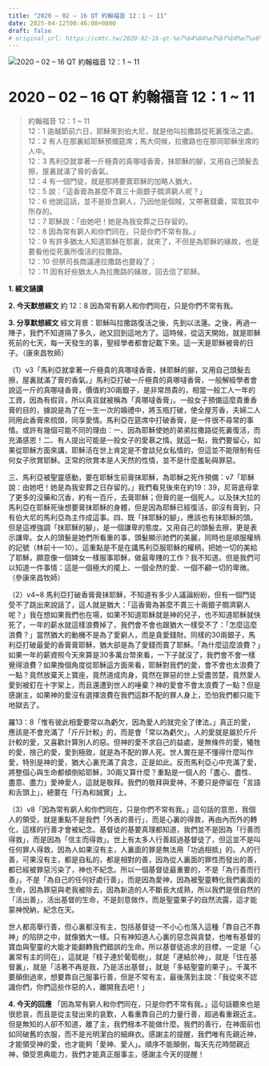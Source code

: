 ```yaml
---
title: "2020 – 02 – 16 QT 約翰福音 12：1 ~ 11"
date: 2025-04-12T00:46:08+0800
draft: false
# original_url: https://cmtc.tw/2020-02-16-qt-%e7%b4%84%e7%bf%b0%e7%a6%8f%e9%9f%b3-12%ef%bc%9a1-11
---
```


![2020 – 02 – 16 QT 約翰福音 12：1 ~ 11](/images/qt.jpg   "2020 – 02 – 16 QT 約翰福音 12：1 ~ 11")

# 2020 – 02 – 16 QT 約翰福音 12：1 ~ 11

> 約翰福音 12：1 ~ 11  
> 12：1 逾越節前六日，耶穌來到伯大尼，就是他叫拉撒路從死裏復活之處。  
> 12：2 有人在那裏給耶穌預備筵席；馬大伺候，拉撒路也在那同耶穌坐席的人中。  
> 12：3 馬利亞就拿著一斤極貴的真哪噠香膏，抹耶穌的腳，又用自己頭髮去擦，屋裏就滿了膏的香氣。  
> 12：4 有一個門徒，就是那將要賣耶穌的加略人猶大，  
> 12：5 說：「這香膏為甚麼不賣三十兩銀子賙濟窮人呢？」  
> 12：6 他說這話，並不是掛念窮人，乃因他是個賊，又帶著錢囊，常取其中所存的。  
> 12：7 耶穌說：「由她吧！她是為我安葬之日存留的。  
> 12：8 因為常有窮人和你們同在，只是你們不常有我。」  
> 12：9 有許多猶太人知道耶穌在那裏，就來了，不但是為耶穌的緣故，也是要看他從死裏所復活的拉撒路。  
> 12：10 但祭司長商議連拉撒路也要殺了；  
> 12：11 因有好些猶太人為拉撒路的緣故，回去信了耶穌。

**1. 經文誦讀**

**2.  今天默想經文**
約 12：8 因為常有窮人和你們同在，只是你們不常有我。

**3. 分享默想經文**
經文背景：耶穌叫拉撒路復活之後，先到以法蓮。之後，再過一陣子，我們不知道隔了多久，祂又回到這地方了。這時候，從這天開始，就是耶穌死前的七天，每一天發生的事，聖經學者都會記載下來。這一天是耶穌被膏的日子。（康來昌牧師）

（1）v3「馬利亞就拿著一斤極貴的真哪噠香膏，抹耶穌的腳，又用自己頭髮去擦，屋裏就滿了膏的香氣。」馬利亞打破一斤極貴的真哪噠香膏，一般解經學者會說這一斤的真哪噠香膏，價值約30兩銀子，是非常昂貴的，相當一般工人一年的工資，因為有假貨，所以真貨就被稱為「真哪噠香膏」。一般女子預備這麼貴重香膏的目的，據說是為了在一生一次的婚禮中，將玉瓶打破，使全屋芳香，夫婦二人同用此香膏來梳頭，同享愛情。馬利亞在筵席中打破香膏，是一件很不尋常的事情。或許有幾個可能不同的理由：一、因為耶穌使她的弟弟拉撒路從死裏復活，而充滿感恩！二、有人提出可能是一般女子的愛慕之情。就這一點，我們要留心，如果從耶穌方面來講，耶穌活在世上肯定是不會談兒女私情的，但這並不能限制有任何女子欣賞耶穌。正常的欣賞本是人天然的性情，並不是什麼羞恥與罪惡。

三、馬利亞被聖靈感動，要在耶穌生前膏抹耶穌，為耶穌之死作預備：v7「耶穌說：由她吧！她是為我安葬之日存留的。」我們看見後來在約19：39，尼哥底母拿了更多的沒藥和沉香，約有一百斤，去膏耶穌；但膏的是一個死人。以及抹大拉的馬利亞在耶穌死後想要膏抹耶穌的身體，但是因為耶穌已經復活，卻沒有膏到，只有伯大尼的馬利亞為主作成這事。四、既「抹耶穌的腳」，應該也有抹耶穌的頭。但是這裡強調「抹耶穌的腳」，是一個謙卑的態度。又用自己的頭髮去擦，更是表示謙卑。女人的頭髮是她們所看重的事，頭髮顯示她們的美麗，同時也是順服權柄的記號（林前十一10）。這重點是不是在講馬利亞服耶穌的權柄，把她一切的美給了耶穌，願意像一個婢女一樣服事耶穌，做最卑賤的工作？我不知道。但是我們可以知道一件事情：這是一個極大的擺上、一個全然的愛、一個不顧一切的卑微。（參康來昌牧師）

（2）v4\~8 馬利亞打破香膏膏抺耶穌，不知道有多少人議論紛紛，但有一個門徒受不了跳出來說話了，這人就是猶大：「這香膏為甚麼不賣三十兩銀子賙濟窮人呢？」我在想如果我們也在場，如果不知道耶穌就是神的兒子，也不知道耶穌就快死了，一年的薪水就這樣浪費掉了，我們會不會也跟猶大一樣受不了：「怎麼這麼浪費？」當然猶大的動機不是為了愛窮人，而是貪愛錢財。同樣的30兩銀子，馬利亞打破最愛的香膏膏耶穌，猶大卻是為了愛錢而賣了耶穌。「為什麼這麼浪費？」如果一年的薪資照今天來算是30多萬台幣來看，一下子就沒了，我們會不會一樣覺得浪費？如果換個角度從耶穌這方面來看，耶穌對我們的愛，會不會也太浪費了一點？竟然放棄天上寶座，竟然道成肉身，竟然在罪惡的世上受盡苦楚，竟然愛人愛到被釘在十字架上，而且還遭到世人的唾棄？神的愛會不會太浪費了一點？但是感謝主，如果神的愛沒有選擇浪費在我們這群不配的罪人身上，恐怕我們都只能下地獄去了。

羅13：8「惟有彼此相愛要常以為虧欠，因為愛人的就完全了律法。」真正的愛，應該是不會充滿了「斤斤計較」的，而是會「常以為虧欠」。人的愛就是屬於斤斤計較的愛，又喜歡計算別人的惡。但神的愛不求自己的益處，是無條件的愛，犧牲的愛，捨己的愛，愛到極致，就是為不配的罪人死。世人實在是不懂得什麼叫作愛，特別是神的愛，猶大心裏充滿了貪念，正是如此。反而馬利亞心中充滿了愛，將整個心與生命都傾倒給耶穌，30兩又算什麼？重點是一個人的「盡心、盡性、盡意、盡力」愛神愛人，這就是敬拜。我們的敬拜與愛神，不要只是停留在「言語和舌頭上」，總要在「行為和誠實」上。

（3）v8「因為常有窮人和你們同在，只是你們不常有我。」這句話的意思，我個人的領受，就是重點不是我們「外表的善行」，而是心裏的得救，再由內而外的轉化，這樣的行善才會被紀念。基督徒的基要真理都知道，我們並不是因為「行善而得救」，而是因為「信主而得救」。世上有太多人行善超過基督徒了，但這並不是叫任何罪人得救，因為人如果沒有主，人裏面的罪是無法用「功過相抵」的。人的行善，可果沒有主，都是自私的，都是相對的善，因為從人裏面的罪性而發出的善，都已經被罪惡污染了，神也不紀念。所以一個基督徒最重要的，不是「為行善而行善」，不是「為自己的任何好處行善」，而是因為愛神，因為被聖靈轉化我們裏面的生命，因為罪惡與老我被除去，因為新造的人不斷長大成熟，所以我們是很自然的「活出善」，活出基督的生命，不是刻意做作，而是聖靈果子的自然流露，這才能蒙神悅納，紀念在天。

世人都高舉行善，但心裏都沒有主，包括基督徒一不小心也落入這種「靠自己不靠神」的陷阱之中，就像猶大一樣。只有神知道人心裏的惡念與貪婪，也唯有基督的寶血與聖靈的大能才能翻轉我們錯誤的生命。所以基督徒追求的目標，一定是「心裏常有主的同在」，這就是「枝子連於葡萄樹」，就是「連結於神」，就是「住在基督裏」，就是「活著不再是我，乃是活出基督」，就是「多結聖靈的果子」。千萬不要顛倒過來，想要靠自己服事行善，但是不常有主，最後落到主說：「我從來不認識你們，你們這些作惡的人，離開我去吧！」

**4. 今天的回應**
「因為常有窮人和你們同在，只是你們不常有我。」這句話聽來也是很悲哀，而且是從主發出來的哀歎，人看重靠自己的力量行善，超過看重親近主。但是無知的人卻不知道，離了主，我們根本不能做什麼。我們的善行，在神面前也如同破舊的衣服，而不是光明潔白的細麻衣。感謝主的提醒，我們唯有先親近神，才能領受神的愛，也才能夠「愛神、愛人」。順序不能顛倒，每天先花時間親近神，領受恩典能力，我們才能真正服事主，感謝主今天的提醒！
